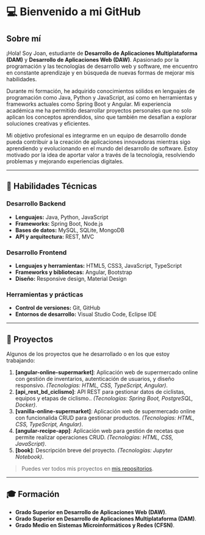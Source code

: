 # 💻 Bienvenido a mi GitHub

## Sobre mí

¡Hola! Soy Joan, estudiante de **Desarrollo de Aplicaciones Multiplataforma (DAM)** y **Desarrollo de Aplicaciones Web (DAW)**. Apasionado por la programación y las tecnologías de desarrollo web y software, me encuentro en constante aprendizaje y en búsqueda de nuevas formas de mejorar mis habilidades.  

Durante mi formación, he adquirido conocimientos sólidos en lenguajes de programación como Java, Python y JavaScript, así como en herramientas y frameworks actuales como Spring Boot y Angular. Mi experiencia académica me ha permitido desarrollar proyectos personales que no solo aplican los conceptos aprendidos, sino que también me desafían a explorar soluciones creativas y eficientes.  

Mi objetivo profesional es integrarme en un equipo de desarrollo donde pueda contribuir a la creación de aplicaciones innovadoras mientras sigo aprendiendo y evolucionando en el mundo del desarrollo de software. Estoy motivado por la idea de aportar valor a través de la tecnología, resolviendo problemas y mejorando experiencias digitales.  

---

## 🌟 Habilidades Técnicas

### Desarrollo Backend
- **Lenguajes:** Java, Python, JavaScript  
- **Frameworks:** Spring Boot, Node.js  
- **Bases de datos:** MySQL, SQLite, MongoDB  
- **API y arquitectura:** REST, MVC  

### Desarrollo Frontend
- **Lenguajes y herramientas:** HTML5, CSS3, JavaScript, TypeScript  
- **Frameworks y bibliotecas:** Angular, Bootstrap  
- **Diseño:** Responsive design, Material Design  

### Herramientas y prácticas
- **Control de versiones:** Git, GitHub  
- **Entornos de desarrollo:** Visual Studio Code, Eclipse IDE  

---

## 📂 Proyectos

Algunos de los proyectos que he desarrollado o en los que estoy trabajando:

1. **[angular-online-supermarket]**: Aplicación web de supermercado online con gestión de inventarios, autenticación de usuarios, y diseño responsivo. *(Tecnologías: HTML, CSS, TypeScript, Angular)*.
2. **[api_rest_bd_ciclismo]**: API REST para gestionar datos de ciclistas, equipos y etapas de ciclismo.. *(Tecnologías: Spring Boot, PostgreSQL, Docker)*.
3. **[vanilla-online-supermarket]**: Aplicación web de supermercado online con funcionalida CRUD para gestionar productos. *(Tecnologías: HTML, CSS, TypeScript, Angular)*.  
4. **[angular-recipe-app]**: Aplicación web para gestión de recetas que permite realizar operaciones CRUD. *(Tecnologías: HTML, CSS, JavaScript)*.   
5. **[book]**: Descripción breve del proyecto. *(Tecnologías: Jupyter Notebook)*.  

> Puedes ver todos mis proyectos en [mis repositorios](https://github.com/bena-sudo?tab=repositories).  

---

## 🎓 Formación

- **Grado Superior en Desarrollo de Aplicaciones Web (DAW)**.  
- **Grado Superior en Desarrollo de Aplicaciones Multiplataforma (DAM)**.  
- **Grado Medio en Sistemas Microinformáticos y Redes (CFSN)**.  
